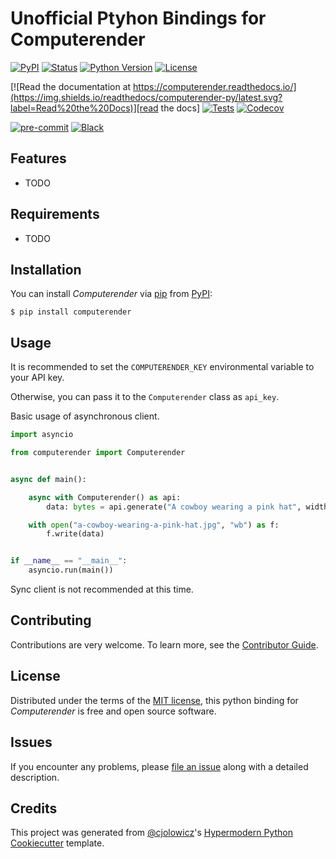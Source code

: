 # Unofficial Ptyhon Bindings for Computerender

[![PyPI](https://img.shields.io/pypi/v/computerender.svg)][pypi status]
[![Status](https://img.shields.io/pypi/status/computerender.svg)][pypi status]
[![Python Version](https://img.shields.io/pypi/pyversions/computerender)][pypi status]
[![License](https://img.shields.io/pypi/l/computerender)][license]

[![Read the documentation at https://computerender.readthedocs.io/](https://img.shields.io/readthedocs/computerender-py/latest.svg?label=Read%20the%20Docs)][read the docs]
[![Tests](https://github.com/john-parton/computerender-py/workflows/Tests/badge.svg)][tests]
[![Codecov](https://codecov.io/gh/john-parton/computerender/branch/main/graph/badge.svg)][codecov]

[![pre-commit](https://img.shields.io/badge/pre--commit-enabled-brightgreen?logo=pre-commit&logoColor=white)][pre-commit]
[![Black](https://img.shields.io/badge/code%20style-black-000000.svg)][black]

[pypi status]: https://pypi.org/project/computerender/
[read the docs]: https://computerender-py.readthedocs.io/
[tests]: https://github.com/john-parton/computerender-py/actions?workflow=Tests
[codecov]: https://app.codecov.io/gh/john-parton/computerender-py
[pre-commit]: https://github.com/pre-commit/pre-commit
[black]: https://github.com/psf/black

## Features

- TODO

## Requirements

- TODO

## Installation

You can install _Computerender_ via [pip] from [PyPI]:

```console
$ pip install computerender
```

## Usage

It is recommended to set the `COMPUTERENDER_KEY` environmental variable to your API key.

Otherwise, you can pass it to the `Computerender` class as `api_key`.

Basic usage of asynchronous client.

```python
import asyncio

from computerender import Computerender


async def main():

    async with Computerender() as api:
        data: bytes = api.generate("A cowboy wearing a pink hat", width=512, height=512, guidance=7.5, seed=8675309)

    with open("a-cowboy-wearing-a-pink-hat.jpg", "wb") as f:
        f.write(data)


if __name__ == "__main__":
    asyncio.run(main())
```

Sync client is not recommended at this time.

## Contributing

Contributions are very welcome.
To learn more, see the [Contributor Guide].

## License

Distributed under the terms of the [MIT license][license],
this python binding for _Computerender_ is free and open source software.

## Issues

If you encounter any problems,
please [file an issue] along with a detailed description.

## Credits

This project was generated from [@cjolowicz]'s [Hypermodern Python Cookiecutter] template.

[@cjolowicz]: https://github.com/cjolowicz
[pypi]: https://pypi.org/
[hypermodern python cookiecutter]: https://github.com/cjolowicz/cookiecutter-hypermodern-python
[file an issue]: https://github.com/john-parton/computerender-py/issues
[pip]: https://pip.pypa.io/

<!-- github-only -->

[license]: https://github.com/john-parton/computerender-py/blob/main/LICENSE
[contributor guide]: https://github.com/john-parton/computerender-py/blob/main/CONTRIBUTING.md
[command-line reference]: https://computerender-py.readthedocs.io/en/latest/usage.html

